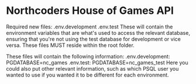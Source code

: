 # Northcoders House of Games API

Required new files:
.env.development
.env.test
These will contain the environment variables that are what's used to access the relevant database, ensuring that you're not using the test database for development or vice versa. These files MUST reside within the root folder.

These files will contain the following information:
.env.development: PGDATABASE=nc_games
.env.test: PGDATABASE=nc_games_test
Here you could also put other relevant information, such as which PSQL user you wanted to use if you wanted it to be different for each environment.
